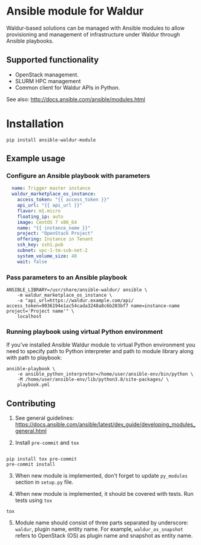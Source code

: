 # Ansible module for Waldur

Waldur-based solutions can be managed with Ansible modules to allow provisioning and
management of infrastructure under Waldur through Ansible playbooks.

## Supported functionality

- OpenStack management.
- SLURM HPC management
- Common client for Waldur APIs in Python.

See also: http://docs.ansible.com/ansible/modules.html

# Installation

```shell script
pip install ansible-waldur-module
```

## Example usage

### Configure an Ansible playbook with parameters

```yaml
  name: Trigger master instance
  waldur_marketplace_os_instance:
    access_token: "{{ access_token }}"
    api_url: "{{ api_url }}"
    flavor: m1.micro
    floating_ip: auto
    image: CentOS 7 x86_64
    name: "{{ instance_name }}"
    project: "OpenStack Project"
    offering: Instance in Tenant
    ssh_key: ssh1.pub
    subnet: vpc-1-tm-sub-net-2
    system_volume_size: 40
    wait: false
```

### Pass parameters to an Ansible playbook

```shell script
ANSIBLE_LIBRARY=/usr/share/ansible-waldur/ ansible \
    -m waldur_marketplace_os_instance \
    -a "api_url=https://waldur.example.com/api/ access_token=9036194e1ac54cada3248a8c6b203bf7 name=instance-name project='Project name'" \
    localhost
```

### Running playbook using virtual Python environment
If you've installed Ansible Waldur module to virtual Python environment you need to specify
path to Python interpreter and path to module library along with path to playbook:

```shell script
ansible-playbook \
    -e ansible_python_interpreter=/home/user/ansible-env/bin/python \
    -M /home/user/ansible-env/lib/python3.8/site-packages/ \
    playbook.yml
```

## Contributing

1. See general guidelines: https://docs.ansible.com/ansible/latest/dev_guide/developing_modules_general.html

2. Install `pre-commit` and `tox`

```shell script

pip install tox pre-commit
pre-commit install

```

3. When new module is implemented, don't forget to update `py_modules` section in `setup.py` file.

4. When new module is implemented, it should be covered with tests. Run tests using `tox`

```shell script
tox
```

5. Module name should consist of three parts separated by underscore: `waldur`, plugin name, entity name.
For example, `waldur_os_snapshot` refers to OpenStack (OS) as plugin name and snapshot as entity name.
